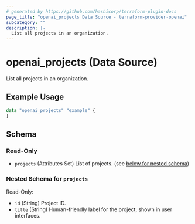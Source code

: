 ```yaml
---
# generated by https://github.com/hashicorp/terraform-plugin-docs
page_title: "openai_projects Data Source - terraform-provider-openai"
subcategory: ""
description: |-
  List all projects in an organization.
---
```


# openai_projects (Data Source)

List all projects in an organization.

## Example Usage

```terraform
data "openai_projects" "example" {
}
```

<!-- schema generated by tfplugindocs -->
## Schema

### Read-Only

- `projects` (Attributes Set) List of projects. (see [below for nested schema](#nestedatt--projects))

<a id="nestedatt--projects"></a>
### Nested Schema for `projects`

Read-Only:

- `id` (String) Project ID.
- `title` (String) Human-friendly label for the project, shown in user interfaces.
